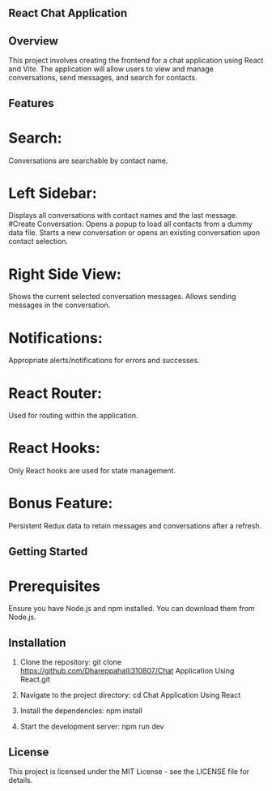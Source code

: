 ## React Chat Application

## Overview
This project involves creating the frontend for a chat application using React and Vite. The application will allow users to view and manage conversations, send messages, and search for contacts.

## Features
# Search: 
Conversations are searchable by contact name.
# Left Sidebar:
Displays all conversations with contact names and the last message.
#Create Conversation:
Opens a popup to load all contacts from a dummy data file.
Starts a new conversation or opens an existing conversation upon contact selection.
# Right Side View:
Shows the current selected conversation messages.
Allows sending messages in the conversation.
# Notifications: 
Appropriate alerts/notifications for errors and successes.
# React Router: 
Used for routing within the application.
# React Hooks: 
Only React hooks are used for state management.
# Bonus Feature: 
Persistent Redux data to retain messages and conversations after a refresh.

## Getting Started

# Prerequisites
Ensure you have Node.js and npm installed. You can download them from Node.js.

## Installation
1) Clone the repository:
git clone https://github.com/Dhareppahalli310807/Chat Application Using React.git

2) Navigate to the project directory:
cd Chat Application Using React

3) Install the dependencies:
npm install

4) Start the development server:
npm run dev

## License
This project is licensed under the MIT License - see the LICENSE file for details.
